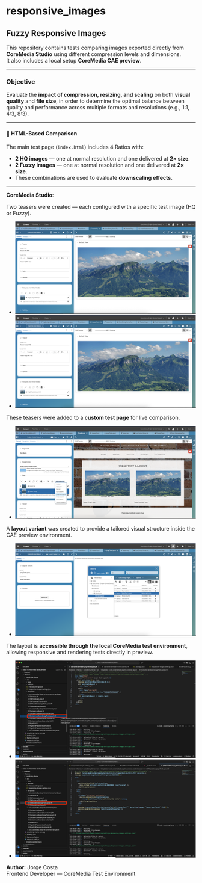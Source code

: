 # responsive_images

## Fuzzy Responsive Images

This repository contains tests comparing images exported directly from **CoreMedia Studio** using different compression levels and dimensions.  
It also includes a local setup **CoreMedia CAE preview**.

---

### Objective

Evaluate the **impact of compression, resizing, and scaling** on both **visual quality** and **file size**, in order to determine the optimal balance between quality and performance across multiple formats and resolutions (e.g., 1:1, 4:3, 8:3).

---


#### 🧩 HTML-Based Comparison

The main test page (`index.html`) includes 4 Ratios with:
- **2 HQ images** — one at normal resolution and one delivered at **2× size**.  
- **2 Fuzzy images** — one at normal resolution and one delivered at **2× size**.  
- These combinations are used to evaluate **downscaling effects**.

---


**CoreMedia Studio**:

Two teasers were created — each configured with a specific test image (HQ or Fuzzy).
- ![Teaser](screenshots/teaser-hq.png)
- ![Teaser](screenshots/teaser-fuzzy.png)

These teasers were added to a **custom test page** for live comparison.
- ![Page](screenshots/page-with-layout.png)

A **layout variant** was created to provide a tailored visual structure inside the CAE preview environment.
- ![Teaser](screenshots/layout-variant.png)

The layout is **accessible through the local CoreMedia test environment**, allowing responsive and rendering tests directly in preview.
- ![Teaser](screenshots/Container_jorgeTestLayout.ftl.png)
- ![Teaser](screenshots/CMTeasable.asjorgeTestLayout.ftl.png)






**Author:** Jorge Costa  
Frontend Developer — CoreMedia Test Environment
